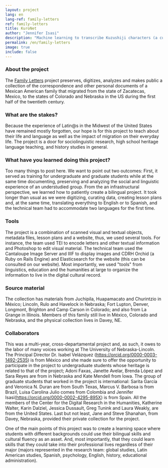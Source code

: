 ```yaml
---
layout: project
lang: en
lang-ref: family-letters
ref: family-letters
title: KuroNet
author: "Jennifer Isasi"
description: "Machine learning to transcribe Kuzushiji characters (a cursive writing style) to modern Japanese characters."
permalink: /en/family-letters
image: true
include: false
---
```

### About the project
The [Family Letters](https://familyletters.unl.edu/) project preserves, digitizes, analyzes and makes public a collection of the correspondence and other personal documents of a Mexican American family that migrated from the state of Zacatecas, Mexico, to the states of Colorado and Nebraska in the US during the first half of the twentieth century. 

### What are the stakes?
Because the experience of Latin@s in the Midwest of the United States have remained mostly forgotten, our hope is for this project to teach about their life and language as well as the impact of migration on their everyday life. The project is a door for sociolinguistic research, high school heritage language teaching, and history studies in general. 

### What have you learned doing this project?
Too many things to post here. We want to point out two outcomes: First, it served as training for undergraduate and graduate students while at the same time documenting, preserving and analyzing the social and linguistic experience of an understudied group. From the an infrastructural perspective, we learned how to patiently create a bilingual project. It took longer than usual as we were digitizing, curating data, creating lesson plans and, at the same time, translating everything to English or to Spanish, and the technical team had to accommodate two languages for the first time. 

### Tools

The project is a combination of scanned visual and textual objects, metadata files, lesson plans and a website, thus, we used several tools. For instance, the team used TEI to encode letters and other textual information and Photoshop to edit visual material. The technical team used the Cantaloupe Image Server and IIIF to display images and CDRH Orchid (a Ruby on Rails Engine) and Elasticsearch for the website (this can be consulted on our website). Most importantly, we used "tools" from linguistics, education and the humanities at large to organize the information to live in the digital cultural record. 



### Source material
The collection has materials from Juchipila, Huapamacato and Churintzio in México; Lincoln, Rulo and Havelock in Nebraska; Fort Lupton, Denver, Longmont, Brighton and Camp Carson in Colorado; and also from La Grange in Illinois. Members of this family still live in México, Colorado and Nebraska, and the physical collection lives in Davey, NE.

### Collaborators
This was a multi-year, cross-departamental project and, as such, it owes to the labor of many voices working at The University of Nebraska-Lincoln. The Principal Director Dr. Isabel Velázquez (https://orcid.org/0000-0003-1492-2535) is from México and she made sure to offer the opportunity to participate in the project to undergraduate students whose heritage is related to that of the project; Adoni Faxas, Janette Avelar, Brenda López and Sara Reyes are from in Nebraska and Kate Mendell from Iowa. The group of graduate students that worked in the project is international: Sarita García and Veronica N. Duran are from South Texas, Marcus V. Barbosa is from Brazil, Luisa Carolina Julio comes from Colombia and Jennifer Isasi(https://orcid.org/0000-0002-4295-895X) is from Spain. All the members of the Center for the Digital Research in the Humanities, Katherine Walter, Karin Dalziel, Jessica Dussault, Greg Tunink and Laura Weakly, are from the United States. Last but not least, Jane and Steve Shanahan, from Davey, Nebraska, provided their private collection for the project. 

One of the main points of this project was to create a learning space where students with different backgrounds could use their bilingual skills and cultural fluency as an asset. And, most importantly, that they could learn skills that they could take into their professional lives regardless of their major (majors represented in the research team: global studies, Latin American studies, Spanish, psychology, English, history, educational administration).
